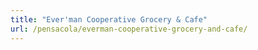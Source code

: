 ```yaml
---
title: "Ever'man Cooperative Grocery & Cafe"
url: /pensacola/everman-cooperative-grocery-and-cafe/
---
```

